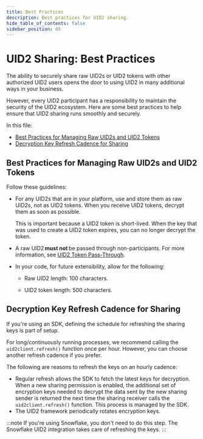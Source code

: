 ```yaml
---
title: Best Practices
description: Best practices for UID2 sharing.
hide_table_of_contents: false
sidebar_position: 05
---
```


# UID2 Sharing: Best Practices

The ability to securely share raw UID2s or UID2 tokens with other authorized UID2 users opens the door to using UID2 in many additional ways in your business.

However, every UID2 participant has a responsibility to maintain the security of the UID2 ecosystem. Here are some best practices to help ensure that UID2 sharing runs smoothly and securely.

In this file:

- [Best Practices for Managing Raw UID2s and UID2 Tokens](#best-practices-for-managing-raw-uid2s-and-uid2-tokens)
- [Decryption Key Refresh Cadence for Sharing](#decryption-key-refresh-cadence-for-sharing)

## Best Practices for Managing Raw UID2s and UID2 Tokens

Follow these guidelines:
- For any UID2s that are in your platform, use and store them as raw UID2s, not as UID2 tokens. When you receive UID2 tokens, decrypt them as soon as possible.

  This is important because a UID2 token is short-lived. When the key that was used to create a UID2 token expires, you can no longer decrypt the token.

- A raw UID2 **must not** be passed through non-participants. For more information, see [UID2 Token Pass-Through](sharing-tokenized-overview.md#uid2-token-pass-through).

- In your code, for future extensibility, allow for the following:

  - Raw UID2 length: 100 characters.

  - UID2 token length: 500 characters.

## Decryption Key Refresh Cadence for Sharing

If you're using an SDK, defining the schedule for refreshing the sharing keys is part of setup.

For long/continuously running processes, we recommend calling the `uid2client.refresh()` function once per hour. However, you can choose another refresh cadence if you prefer.

The following are reasons to refresh the keys on an hourly cadence:

- Regular refresh allows the SDK to fetch the latest keys for decryption. When a new sharing permission is enabled, the additional set of encryption keys needed to decrypt the data sent by the new sharing sender is returned the next time the sharing receiver calls the `uid2client.refresh()` function. This process is managed by the SDK.
- The UID2 framework periodically rotates encryption keys.

:::note
If you're using Snowflake, you don't need to do this step. The Snowflake UID2 integration takes care of refreshing the keys.
:::
